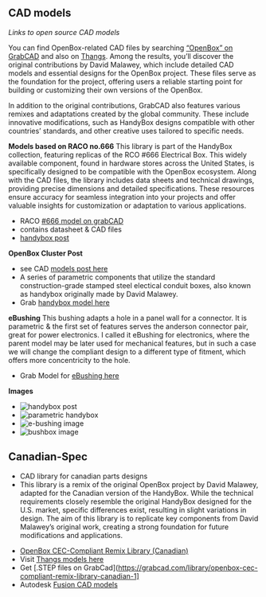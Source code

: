 ## CAD models
_Links to open source CAD models_

You can find OpenBox-related CAD files by searching [“OpenBox” on GrabCAD](https://grabcad.com/library?page=1&time=all_time&sort=recent&query=openbox) and also on [Thangs](https://thangs.com/designer/bmeunier/collection/OpenBox-97771). Among the results, you’ll discover the original contributions by David Malawey, which include detailed CAD models and essential designs for the OpenBox project. These files serve as the foundation for the project, offering users a reliable starting point for building or customizing their own versions of the OpenBox.

In addition to the original contributions, GrabCAD also features various remixes and adaptations created by the global community. These include innovative modifications, such as HandyBox designs compatible with other countries’ standards, and other creative uses tailored to specific needs.

**Models based on RACO no.666**
This library is part of the HandyBox collection, featuring replicas of the RCO #666 Electrical Box. This widely available component, found in hardware stores across the United States, is specifically designed to be compatible with the OpenBox ecosystem. Along with the CAD files, the library includes data sheets and technical drawings, providing precise dimensions and detailed specifications. These resources ensure accuracy for seamless integration into your projects and offer valuable insights for customization or adaptation to various applications.

* RACO [#666 model on grabCAD](https://grabcad.com/library/handybox-1)
* contains datasheet & CAD files
* [handybox post](https://grabcad.com/library/handybox-1)

**OpenBox Cluster Post**
* see CAD [models post here](https://grabcad.com/library/openbox-1)
* A series of parametric components that utilize the standard construction-grade stamped steel electical conduit boxes, also known as handybox originally made by David Malawey.
* Grab [handybox model here](https://grabcad.com/library/openbox-1)

**eBushing**
This bushing adapts a hole in a panel wall for a connector. It is parametric & the first set of features serves the anderson connector pair, great for power electronics. I called it eBushing for electronics, where the parent model may be later used for mechanical features, but in such a case we will change the compliant design to a different type of fitment, which offers more concentricity to the hole.
* Grab Model for [eBushing here](https://grabcad.com/library/ebushing-1)


**Images**
* ![handybox post](https://d2t1xqejof9utc.cloudfront.net/screenshots/pics/a46f3478afa8e76797f49ec3a135e0dd/original.JPG)
* ![parametric handybox](https://d2t1xqejof9utc.cloudfront.net/screenshots/pics/79c76fa90644d5b22c677a3463185733/original.gif)
* ![e-bushing image](https://d2t1xqejof9utc.cloudfront.net/screenshots/pics/5aab78e765e1a6012063fd9f4018f736/original.JPG)
* ![bushbox image](https://d2t1xqejof9utc.cloudfront.net/screenshots/pics/d779b35443f56f6e4be44e8e243d6cd6/original.JPG)


## Canadian-Spec
* CAD library for canadian parts designs 
* This library is a remix of the original OpenBox project by David Malawey, adapted for the Canadian version of the HandyBox. While the technical requirements closely resemble the original HandyBox designed for the U.S. market, specific differences exist, resulting in slight variations in design. The aim of this library is to replicate key components from David Malawey’s original work, creating a strong foundation for future modifications and applications.

- [OpenBox CEC-Compliant Remix Library (Canadian)](https://grabcad.com/library/openbox-cec-compliant-remix-library-canadian-1)
- Visit [Thangs models here](https://thangs.com/designer/bmeunier/3d-model/OpenBox%20Foundational%20Models-1234009?part=76b5cdc7-514b-4006-83d3-2d162967f113)
- Get [.STEP files on GrabCad](https://grabcad.com/library/openbox-cec-compliant-remix-library-canadian-1]
- Autodesk [Fusion CAD models](https://github.com/dmalawey/openBox/blob/d60093aeba41cf989fe9893492d6be2d1079c27c/data/OpenBox%20Canada-Compliant%20Remix%20Library.f3z)
